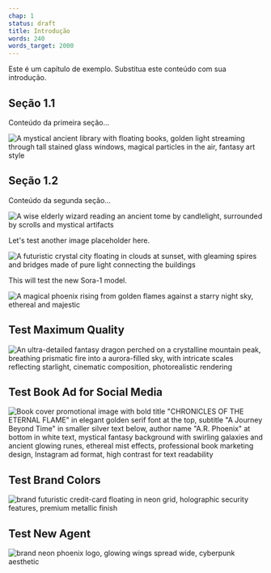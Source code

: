 ```yaml
---
chap: 1
status: draft
title: Introdução
words: 240
words_target: 2000
---
```


Este é um capítulo de exemplo. Substitua este conteúdo com sua introdução.

## Seção 1.1

Conteúdo da primeira seção...

![A mystical ancient library with floating books, golden light streaming through tall stained glass windows, magical particles in the air, fantasy art style](../assets/images/a_mystical_ancient_l_1ad99155.png)

## Seção 1.2

Conteúdo da segunda seção...

![A wise elderly wizard reading an ancient tome by candlelight, surrounded by scrolls and mystical artifacts](../assets/images/a_wise_elderly_wizar_e8b3ca91.png)

Let's test another image placeholder here.

![A futuristic crystal city floating in clouds at sunset, with gleaming spires and bridges made of pure light connecting the buildings](../assets/images/a_futuristic_crystal_cdd40877.png)

This will test the new Sora-1 model.

![A magical phoenix rising from golden flames against a starry night sky, ethereal and majestic](../assets/images/a_magical_phoenix_ri_770b738d.png)

## Test Maximum Quality

![An ultra-detailed fantasy dragon perched on a crystalline mountain peak, breathing prismatic fire into a aurora-filled sky, with intricate scales reflecting starlight, cinematic composition, photorealistic rendering](../assets/images/an_ultra_detailed_fa_ba2bbeec.png)

## Test Book Ad for Social Media

![Book cover promotional image with bold title "CHRONICLES OF THE ETERNAL FLAME" in elegant golden serif font at the top, subtitle "A Journey Beyond Time" in smaller silver text below, author name "A.R. Phoenix" at bottom in white text, mystical fantasy background with swirling galaxies and ancient glowing runes, ethereal mist effects, professional book marketing design, Instagram ad format, high contrast for text readability](../assets/images/book_cover_promotion_3e48fc13.png)

## Test Brand Colors

![brand futuristic credit-card floating in neon grid, holographic security features, premium metallic finish](../assets/images/brand_futuristic_cre_7d649f22.png)

## Test New Agent

![brand neon phoenix logo, glowing wings spread wide, cyberpunk aesthetic](../assets/images/brand_neon_phoenix_l_3ce9b353.png)
